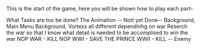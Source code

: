 This is the start of the game, here you will be shown how to play each part- 

What Tasks are too be done?
	The Animation -- Nott yet Done--
		Background, Main Menu
		Background, Vortexs all different  dependinhg on war
	Reserch the war so that I know what detail is needed to be accomplised to win the war
		NOP WAR - KILL NOP
		WWI - SAVE THE PRINCE
		WWII - KILL -- Enemy
